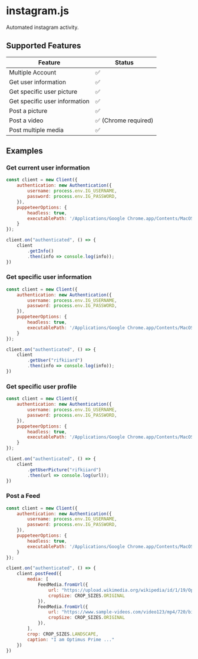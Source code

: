 # instagram.js

Automated instagram activity.

## Supported Features

| Feature                       | Status               |
| ----------------------------- | -------------------- |
| Multiple Account              | ✅                   |
| Get user information          | ✅                   |
| Get specific user picture     | ✅                   |
| Get specific user information | ✅                   |
| Post a picture                | ✅                   |
| Post a video                  | ✅ (Chrome required) |
| Post multiple media           | ✅                   |

## Examples

### Get current user information

```javaScript
const client = new Client({
    authentication: new Authentication({
        username: process.env.IG_USERNAME,
        password: process.env.IG_PASSWORD,
    }),
    puppeteerOptions: {
        headless: true,
        executablePath: '/Applications/Google Chrome.app/Contents/MacOS/Google Chrome'
    }
});

client.on("authenticated", () => {
    client
        .getInfo()
        .then(info => console.log(info));
})

```

### Get specific user information

```javaScript
const client = new Client({
    authentication: new Authentication({
        username: process.env.IG_USERNAME,
        password: process.env.IG_PASSWORD,
    }),
    puppeteerOptions: {
        headless: true,
        executablePath: '/Applications/Google Chrome.app/Contents/MacOS/Google Chrome'
    }
});

client.on("authenticated", () => {
    client
        .getUser("rifkiiard")
        .then(info => console.log(info));
})

```

### Get specific user profile

```javaScript
const client = new Client({
    authentication: new Authentication({
        username: process.env.IG_USERNAME,
        password: process.env.IG_PASSWORD,
    }),
    puppeteerOptions: {
        headless: true,
        executablePath: '/Applications/Google Chrome.app/Contents/MacOS/Google Chrome'
    }
});

client.on("authenticated", () => {
    client
        .getUserPicture("rifkiiard")
        .then(url => console.log(url));
})

```

### Post a Feed

```javaScript
const client = new Client({
    authentication: new Authentication({
        username: process.env.IG_USERNAME,
        password: process.env.IG_PASSWORD,
    }),
    puppeteerOptions: {
        headless: true,
        executablePath: '/Applications/Google Chrome.app/Contents/MacOS/Google Chrome'
    }
});

client.on("authenticated", () => {
    client.postFeed({
        media: [
            FeedMedia.fromUrl({
                url: "https://upload.wikimedia.org/wikipedia/id/1/19/Optimus10108pieces.jpg",
                cropSize: CROP_SIZES.ORIGINAL
            }),
            FeedMedia.fromUrl({
                url: "https://www.sample-videos.com/video123/mp4/720/big_buck_bunny_720p_1mb.mp4",
                cropSize: CROP_SIZES.ORIGINAL
            }),
        ],
        crop: CROP_SIZES.LANDSCAPE,
        caption: "I am Optimus Prime ..."
    })
})

```
